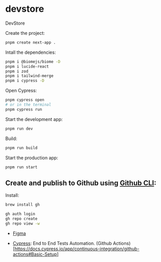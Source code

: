 # devstore
DevStore

Create the project:
```sh
pnpm create next-app .
```

Intall the dependencies:
```sh
pnpm i @biomejs/biome -D
pnpm i lucide-react
pnpm i zod
pnpm i tailwind-merge
pnpm i cypress -D
```

Open Cypress:
```sh
pnpm cypress open
# or in the terminal
pnpm cypress run
```

Start the development app:
```sh
pnpm run dev
```

Build:
```sh
pnpm run build
```

Start the production app:
```sh
pnpm run start
```

## Create and publish to Github using [Github CLI](https://cli.github.com/manual/):

Install:
```sh
brew install gh
```


```sh
gh auth login
gh repo create
gh repo view -w
```

- [Figma](https://www.figma.com/design/sfmlyWmFxZZY1fx8hTC6UP/devstore-•-Projeto-React?node-id=201-2&p=f&t=K1GkcFjQYS3pZfTN-0)

- [Cypress](https://www.cypress.io): End to End Tests Automation. (Github Actions)[https://docs.cypress.io/app/continuous-integration/github-actions#Basic-Setup]

